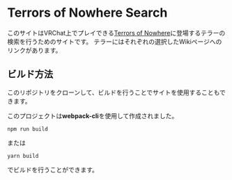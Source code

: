 # Terrors of Nowhere Search

このサイトはVRChat上でプレイできる[Terrors of Nowhere](https://vrchat.com/home/world/wrld_a61cdabe-1218-4287-9ffc-2a4d1414e5bd)に登場するテラーの検索を行うためのサイトです。
テラーにはそれぞれの選択したWikiページへのリンクがあります。

## ビルド方法

このリポジトリをクローンして、ビルドを行うことでサイトを使用することもできます。

このプロジェクトは**webpack-cli**を使用して作成されました。

```console
npm run build
```

または

```console
yarn build
```

でビルドを行うことができます。
